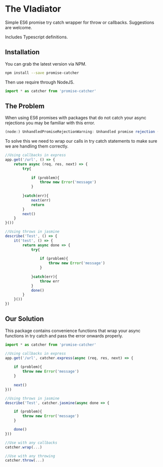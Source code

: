 # The Vladiator

Simple ES6 promise try catch wrapper for throw or callbacks. Suggestions are welcome.

Includes Typescript definitions.

## Installation

You can grab the latest version via NPM.

```bash
npm install --save promise-catcher
```

Then use require through NodeJS.

```javascript
import * as catcher from 'promise-catcher'
```

## The Problem

When using ES6 promises with packages that do not catch your async rejections you may be familiar with this error.

```javascript
(node:) UnhandledPromiseRejectionWarning: Unhandled promise rejection (rejection id:): RequestError:
```

To solve this we need to wrap our calls in try catch statements to make sure we are handling them correctly.

```javascript
//Using callbacks in express
app.get('/url', () => {
	return async (req, res, next) => {
		try{
			
			if (problem){
				throw new Error('message')
			}
			
		}catch(err){
			next(err)
			return
		}
		next()
	}
}())
```
```javascript
//Using throws in jasmine
describe('Test', () => {
	it('test', () => {
		return async done => {
			try{
				
				if (problem){
					throw new Error('message')
				}
				
			}catch(err){
				throw err
			}
			done()
		}
	}())
})
```

## Our Solution

This package contains convenience functions that wrap your async functions in try catch and pass the error onwards properly.

```javascript
import * as catcher from 'promise-catcher'

//Using callbacks in express
app.get('/url', catcher.express(async (req, res, next) => {
	
	if (problem){
		throw new Error('message')
	}
	
	next()
}))
```
```javascript
//Using throws in jasmine
describe('Test', catcher.jasmine(async done => {

	if (problem){
		throw new Error('message')
	}

	done()
}))
```
```javascript
//Use with any callbacks
catcher.wrap(...)

//Use with any throwing
catcher.throw(...)
```